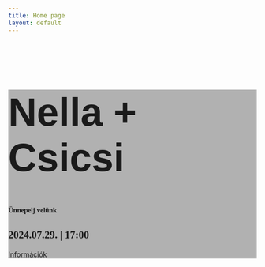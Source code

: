 ```yaml
---
title: Home page
layout: default
---
```

<div id="intro-example" class="p-5 text-center bg-image" style="background-image: url('images/kozos.jpg');background-size: contain;">
    <div class="mask" style="background-color: rgba(0, 0, 0, 0.3);">
      <div class="d-flex justify-content-center align-items-center h-100">
        <div class="text-white">
          <h1 class="mb-3" style="font-family: 'Angella White Personal use font', sans-serif; font-size: 5rem;">Nella + Csicsi</h1>
          <h4 class="mb-4" style="font-family: 'Cormorant Garamond', serif;">
            Ünnepelj velünk
          </h4>
          <h2 style="font-family: 'Slabo 27px', serif;">2024.07.29. | 17:00</h2>
          <a class="btn btn-outline-light btn-lg m-2" href="{{ site.baseurl }}/info.html"
            role="button" rel="nofollow">Információk</a>
        </div>
      </div>
    </div>
</div>
<div class="d-flex align-items-center justify-content-center mt-4">
<div id="flipdown" class="flipdown" style="width: unset"></div>
</div>
<script>
var flipColorMode = document.querySelector("html").getAttribute("data-bs-theme");
  console.log(flipColorMode)
  if(flipColorMode == "dark"){
    flipColorMode = "light"
  }else{
    flipColorMode = "dark"
  }
  new FlipDown(1722272400,{
    headings: ["Nap", "Óra", "Perc", "Másodperc"],
    theme: flipColorMode
  }).start();

</script>
